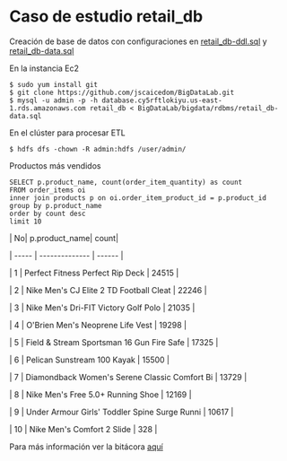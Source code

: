 # Caso de estudio retail_db

Creación de base de datos con configuraciones en [retail_db-ddl.sql](https://github.com/jscaicedom/BigDataLab/blob/master/bigdata/rdbms/retail_db-ddl.sql) y [retail_db-data.sql](https://github.com/jscaicedom/BigDataLab/blob/master/bigdata/rdbms/retail_db-data.sql)

En la instancia Ec2 

```
$ sudo yum install git
$ git clone https://github.com/jscaicedom/BigDataLab.git
$ mysql -u admin -p -h database.cy5rftlokiyu.us-east-1.rds.amazonaws.com retail_db < BigDataLab/bigdata/rdbms/retail_db-data.sql
```

En el clúster para procesar ETL

```
$ hdfs dfs -chown -R admin:hdfs /user/admin/
```

Productos más vendidos 

```
SELECT p.product_name, count(order_item_quantity) as count
FROM order_items oi
inner join products p on oi.order_item_product_id = p.product_id
group by p.product_name
order by count desc
limit 10
```
 
| No| p.product_name|	count|

| ----- | -------------- | ------ |  

| 1 |	Perfect Fitness Perfect Rip Deck |	24515 |

| 2 |	Nike Men\'s CJ Elite 2 TD Football Cleat |	22246 |

| 3 |	Nike Men\'s Dri-FIT Victory Golf Polo	| 21035 | 

| 4	| O\'Brien Men\'s Neoprene Life Vest	| 19298 | 

| 5 |	Field & Stream Sportsman 16 Gun Fire Safe |	17325 |

| 6	| Pelican Sunstream 100 Kayak	| 15500 |

| 7	| Diamondback Women\'s Serene Classic Comfort Bi |	13729 |

| 8	| Nike Men\'s Free 5.0+ Running Shoe |	12169 |

| 9	| Under Armour Girls\' Toddler Spine Surge Runni |	10617 |

| 10	| Nike Men\'s Comfort 2 Slide	| 328 |


Para más información ver la bitácora [aquí](https://eafit.sharepoint.com/sites/Section_ST0263-031/_layouts/15/Doc.aspx?sourcedoc={4fb201e7-5fdd-47d7-94b6-35d07c449fe7}&action=view&wd=target%28Johanna%20Sarai%20Caicedo%20Mejia%2FBig%20Bata.one%7C05843a6d-7fe5-4e7a-9600-9b969322777c%2FHive%20caso%20de%20estudio%20%28Parte%202%5C%29%7Caed9fbfe-7f98-40be-85dd-756074581ef7%2F%29)
